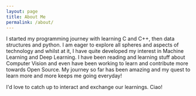```yaml
---
layout: page
title: About Me
permalink: /about/
---
```


I started my programming journey with learning C and C++, then data structures and python. 
I am eager to explore all spheres and aspects of technology and whilst at it, I have quite developed my interest in Machine Learning and Deep Learning. 
I have been reading and learning stuff about Computer Vision and even have been working to learn and contribute more towards Open Source. My journey so far has been amazing and my quest to learn more and more keeps me going everyday!

I'd love to catch up to interact and exchange our learnings. Ciao!

